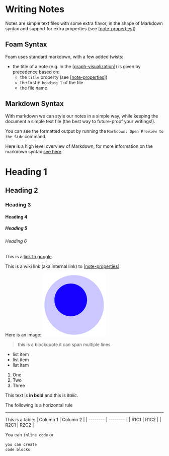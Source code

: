 # Writing Notes

Notes are simple text files with some extra flavor, in the shape of Markdown syntax and support for extra properties (see [[note-properties]]).

## Foam Syntax

Foam uses standard markdown, with a few added twists:
- the title of a note (e.g. in the [[graph-visualization]]) is given by precedence based on:
  - the `title` property (see [[note-properties]])
  - the first `# heading 1`  of the file
  - the file name


## Markdown Syntax
With markdown we can style our notes in a simple way, while keeping the document a simple text file (the best way to future-proof your writings!).

You can see the formatted output by running the `Markdown: Open Preview to the Side` command.

Here is a high level overview of Markdown, for more information on the markdown syntax [see here](https://commonmark.org/help/).

# Heading 1

## Heading 2

### Heading 3

#### Heading 4

##### Heading 5

###### Heading 6

This is a [link to google](https://www.google.com).

This is a wiki link (aka internal link) to [[note-properties]].

Here is an image:
![image](../../attachments/foam-icon.png)

> this is a blockquote
> it can span multiple lines

- list item
- list item
- list item

1. One
2. Two
3. Three

This text is **in bold** and this is *italic*.

The following is a horizontal rule

---

This is a table:
| Column 1 | Column 2 |
| -------- | -------- |
| R1C1     | R1C2     |
| R2C1     | R2C2     |

You can `inline code` or
```
you can create
code blocks
```

[//begin]: # "Autogenerated link references for markdown compatibility"
[note-properties]: ../features/note-properties.md "Note Properties"
[graph-visualization]: ../features/graph-visualization.md "Graph Visualization"
[note-properties]: ../features/note-properties.md "Note Properties"
[note-properties]: ../features/note-properties.md "Note Properties"
[//end]: # "Autogenerated link references"